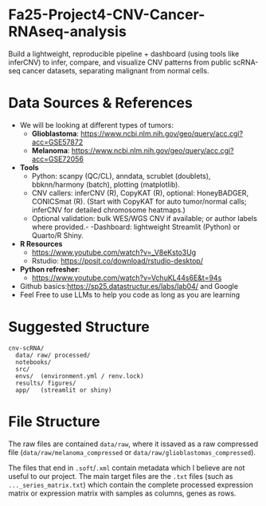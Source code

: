 # Fa25-Project4-CNV-Cancer-RNAseq-analysis
Build a lightweight, reproducible pipeline + dashboard (using tools like inferCNV) to infer, compare, and visualize CNV patterns from public scRNA-seq cancer datasets, separating malignant from normal cells.
# Data Sources & References
- We will be looking at different types of tumors:
  - **Glioblastoma**: https://www.ncbi.nlm.nih.gov/geo/query/acc.cgi?acc=GSE57872
  - **Melanoma**: https://www.ncbi.nlm.nih.gov/geo/query/acc.cgi?acc=GSE72056
- **Tools**
  - Python: scanpy (QC/CL), anndata, scrublet (doublets), bbknn/harmony (batch), plotting (matplotlib).
  - CNV callers: inferCNV (R), CopyKAT (R), optional: HoneyBADGER, CONICSmat (R). (Start with CopyKAT for auto tumor/normal calls; inferCNV for detailed chromosome heatmaps.)
  - Optional validation: bulk WES/WGS CNV if available; or author labels where provided.-
  -Dashboard: lightweight Streamlit (Python) or Quarto/R Shiny.
- **R Resources**
  - https://www.youtube.com/watch?v=_V8eKsto3Ug
  - Rstudio: https://posit.co/download/rstudio-desktop/
- **Python refresher**:
  - https://www.youtube.com/watch?v=VchuKL44s6E&t=94s
- Github basics:https://sp25.datastructur.es/labs/lab04/ and Google
- Feel Free to use LLMs to help you code as long as you are learning
  
# Suggested Structure
```
cnv-scRNA/
  data/ raw/ processed/
  notebooks/
  src/
  envs/  (environment.yml / renv.lock)
  results/ figures/
  app/   (streamlit or shiny)
```

# File Structure
The raw files are contained `data/raw`, where it issaved as a raw compressed file (`data/raw/melanoma_compressed` or `data/raw/glioblastomas_compressed`). 

The files that end in `.soft`/`.xml` contain metadata which I believe are not useful to our project. The main target files are the `.txt` files (such as `..._series_matrix.txt`) which contain the complete processed expression matrix or expression matrix with samples as columns, genes as rows. 